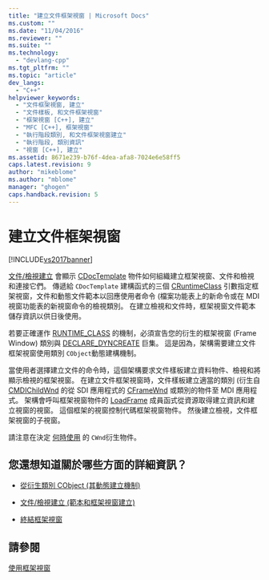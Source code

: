 ```yaml
---
title: "建立文件框架視窗 | Microsoft Docs"
ms.custom: ""
ms.date: "11/04/2016"
ms.reviewer: ""
ms.suite: ""
ms.technology: 
  - "devlang-cpp"
ms.tgt_pltfrm: ""
ms.topic: "article"
dev_langs: 
  - "C++"
helpviewer_keywords: 
  - "文件框架視窗, 建立"
  - "文件樣板, 和文件框架視窗"
  - "框架視窗 [C++], 建立"
  - "MFC [C++], 框架視窗"
  - "執行階段類別, 和文件框架視窗建立"
  - "執行階段, 類別資訊"
  - "視窗 [C++], 建立"
ms.assetid: 8671e239-b76f-4dea-afa8-7024e6e58ff5
caps.latest.revision: 9
author: "mikeblome"
ms.author: "mblome"
manager: "ghogen"
caps.handback.revision: 5
---
```

# 建立文件框架視窗
[!INCLUDE[vs2017banner](../assembler/inline/includes/vs2017banner.md)]

[文件\/檢視建立](../mfc/document-view-creation.md) 會顯示 [CDocTemplate](../mfc/reference/cdoctemplate-class.md) 物件如何組織建立框架視窗、文件和檢視和連接它們。  傳遞給 `CDocTemplate` 建構函式的三個 [CRuntimeClass](../mfc/reference/cruntimeclass-structure.md) 引數指定框架視窗，文件和動態文件範本以回應使用者命令 \(檔案功能表上的新命令或在 MDI 視窗功能表的新視窗命令的檢視類別。  在建立檢視和文件時，框架視窗文件範本儲存資訊以供日後使用。  
  
 若要正確運作 [RUNTIME\_CLASS](../Topic/RUNTIME_CLASS.md) 的機制，必須宣告您的衍生的框架視窗 \(Frame Window\) 類別與 [DECLARE\_DYNCREATE](../Topic/DECLARE_DYNCREATE.md) 巨集。  這是因為，架構需要建立文件框架視窗使用類別 `CObject`動態建構機制。  
  
 當使用者選擇建立文件的命令時，這個架構要求文件樣板建立資料物件、檢視和將顯示檢視的框架視窗。  在建立文件框架視窗時，文件樣板建立適當的類別 \(衍生自 [CMDIChildWnd](../mfc/reference/cmdichildwnd-class.md) 的從 SDI 應用程式的 [CFrameWnd](../mfc/reference/cframewnd-class.md) 或類別的物件至 MDI 應用程式。  架構會呼叫框架視窗物件的 [LoadFrame](../Topic/CFrameWnd::LoadFrame.md) 成員函式從資源取得建立資訊和建立視窗的視窗。  這個框架的視窗控制代碼框架視窗物件。  然後建立檢視，文件框架視窗的子視窗。  
  
 請注意在決定 [何時使用](../mfc/when-to-initialize-cwnd-objects.md) 的 `CWnd`衍生物件。  
  
## 您還想知道關於哪些方面的詳細資訊？  
  
-   [從衍生類別 CObject \(其動態建立機制\)](../mfc/deriving-a-class-from-cobject.md)  
  
-   [文件\/檢視建立 \(範本和框架視窗建立\)](../mfc/document-view-creation.md)  
  
-   [終結框架視窗](../mfc/destroying-frame-windows.md)  
  
## 請參閱  
 [使用框架視窗](../mfc/using-frame-windows.md)